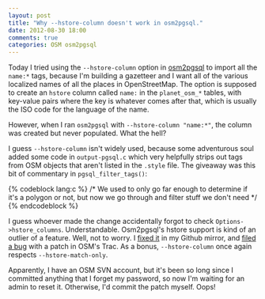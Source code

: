 ```yaml
---
layout: post
title: "Why --hstore-column doesn't work in osm2pgsql."
date: 2012-08-30 18:00
comments: true
categories: OSM osm2pgsql
---
```


Today I tried using the `--hstore-column` option in
[osm2pgsql](http://wiki.openstreetmap.org/wiki/Osm2pgsql) to import all the
`name:*` tags, because I'm building a gazetteer and I want all of the
various localized names of all the places in OpenStreetMap. The option is
supposed to create an `hstore` column called `name:` in the `planet_osm_*`
tables, with key-value pairs where the key is whatever comes after that, which
is usually the ISO code for the language of the name.

However, when I ran `osm2pgsql` with `--hstore-column "name:*"`, the column
was created but never populated. What the hell?

<!-- more -->

I guess `--hstore-column` isn't widely used, because some adventurous soul
added some code in `output-pgsql.c` which very helpfully strips out tags
from OSM objects that aren't listed in the `.style` file. The giveaway was
this bit of commentary in `pgsql_filter_tags()`:

{% codeblock lang:c %}
/* We used to only go far enough to determine if it's a polygon or not,
but now we go through and filter stuff we don't need */
{% endcodeblock %}

I guess whoever made the change accidentally forgot to check
`Options->hstore_columns`. Understandable. Osm2pgsql's hstore support is
kind of an outlier of a feature. Well, not to worry. I
[fixed it](https://github.com/schuyler/osm2pgsql/commit/c19b6bb52338cddd9dcb9c8d0ecfda85be2b8eda)
in my Github mirror, and
[filed a bug](https://trac.openstreetmap.org/ticket/4547) with a patch in OSM's
Trac. As a bonus, `--hstore-column` once again respects `--hstore-match-only`.

Apparently, I have an OSM SVN account, but it's been so long since I
committed anything that I forget my password, so now I'm waiting for an
admin to reset it. Otherwise, I'd commit the patch myself. Oops!

